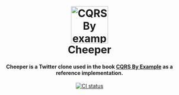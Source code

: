 <h1 align="center">
    <a href="https://leanpub.com/cqrs-by-example"><img src="https://raw.githubusercontent.com/cqrs-by-example/cheeper/master/public/assets/images/cheeper.svg?token=AACNUPWXJUX5JIXHLPQH7MC625SB6" alt="CQRS By example" width="100"></a>
    <br>
    Cheeper
</h1>

<h4 align="center">Cheeper is a Twitter clone used in the book <a href="https://leanpub.com/cqrs-by-example/">CQRS By Example</a> as a reference implementation.</h4>

<p align="center">
    <a href="https://github.com/cqrs-by-example/cheeper/actions"><img src="https://github.com/cqrs-by-example/cheeper/workflows/CI/badge.svg?branch=master" alt="CI status" /></a>
</p>
